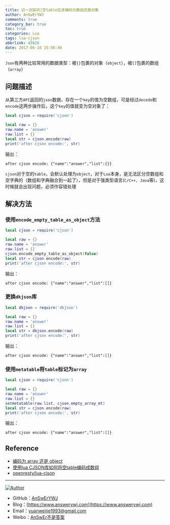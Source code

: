 ```yaml
---
title: 记一次踩坑|空table应该编码为数组还是对象
author: AnSwErYWJ
comments: true
category_bar: true
toc: true
categories: Lua
tags: lua-cjson
abbrlink: 43826
date: 2017-06-16 15:58:40
---
```


`Json`有两种比较常用的数据类型：被`{}`包裹的对象（`object`），被`[]`包裹的数组（`array`）

<!--more-->

## 问题描述
从第三方`API`返回的`json`数据，存在一个`key`的值为空数组，可是经过`decode`和`encode`这两步操作后，这个`key`的值就变为空对象了：
```lua
local cjson = require('cjson')

local raw = {}
raw.name = 'answer'
raw.list = {}
local str = cjson.encode(raw)
print('after cjson encode:', str)
```

输出：
```
after cjson encode:	{"name":"answer","list":{}}
```
`cjson`对于空的`table`，会默认处理为`object`，对于`Lua`本身，是无法区分空数组和空字典的（数组和字典融合到一起了），但是对于强类型语言(`C/C++, Java`等)，这时候就会出现问题，必须作容错处理

## 解决方法
### 使用`encode_empty_table_as_object`方法
```lua
local cjson = require('cjson')

local raw = {}
raw.name = 'answer'
raw.list = {}
cjson.encode_empty_table_as_object(false)
local str = cjson.encode(raw)
print('after cjson encode:', str)
```
输出：
```
after cjson encode:	{"name":"answer","list":[]}
```

### 更换`dkjson`库
```lua
local dkjson = require('dkjson')

local raw = {}
raw.name = 'answer'
raw.list = {}
local str = dkjson.encode(raw)
print('after cjson encode:', str)
```
输出：
```
after cjson encode:	{"name":"answer","list":[]}
```

### 使用`metatable`将`table`标记为`array`
```lua
local cjson = require('cjson')

local raw = {}
raw.name = 'answer'
raw.list = {}
setmetatable(raw.list, cjson.empty_array_mt)
local str = cjson.encode(raw)
print('after cjson encode:', str)
```

输出：
```
after cjson encode:	{"name":"answer","list":[]}
```

## Reference
- [编码为 array 还是 object](https://moonbingbing.gitbooks.io/openresty-best-practices/content/json/array_or_object.html)
- [使用lua CJSON库如何将空table编码成数组](http://blog.csdn.net/ljfrocky/article/details/53034932?_t=t)
- [openresty/lua-cjson](https://github.com/openresty/lua-cjson)

-----

<a href="#"><img src="https://img.shields.io/badge/Author-AnSwErYWJ-blue" alt="Author"></a>
- GitHub：[AnSwErYWJ](https://github.com/AnSwErYWJ)
- Blog：[https://www.answerywj.com](https://www.answerywj.com) 
- Email：[yuanweijie1993@gmail.com](https://mail.google.com)
- Weibo：[AnSwEr不是答案](https://weibo.com/1783591593)